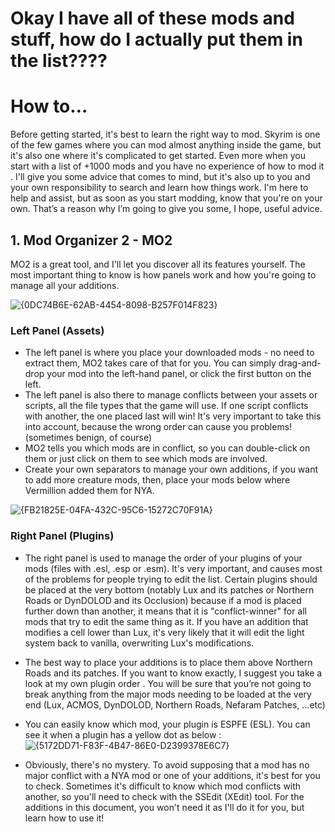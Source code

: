 # Okay I have all of these mods and stuff, how do I actually put them in the list????

# How to…
Before getting started, it's best to learn the right way to mod. Skyrim is one of the few games where you can mod almost anything inside the game, but it's also one where it's complicated to get started. Even more when you start with a list of +1000 mods and you have no experience of how to mod it . I'll give you some advice that comes to mind, but it's also up to you and your own responsibility to search and learn how things work. I'm here to help and assist, but as soon as you start modding, know that you're on your own. That’s a reason why I’m going to give you some, I hope, useful advice. 


## 1. Mod Organizer 2 - MO2

MO2 is a great tool, and I'll let you discover all its features yourself. The most important thing to know is how panels work and how you're going to manage all your additions.

![{0DC74B6E-62AB-4454-8098-B257F014F823}](https://github.com/user-attachments/assets/102e1b51-34bd-4f8c-b2d6-1ef62f3d34a4)

### Left Panel (Assets)
- The left panel is where you place your downloaded mods - no need to extract them, MO2 takes care of that for you. You can simply drag-and-drop your mod into the left-hand panel, or click the first button on the left. 
- The left panel is also there to manage conflicts between your assets or scripts, all the file types that the game will use. If one script conflicts with another, the one placed last will win! It's very important to take this into account, because the wrong order can cause you problems! (sometimes benign, of course)
- MO2 tells you which mods are in conflict, so you can double-click on them or just click on them to see which mods are involved.
- Create your own separators to manage your own additions, if you want to add more creature mods, then, place your mods below where Vermillion added them for NYA.


![{FB21825E-04FA-432C-95C6-15272C70F91A}](https://github.com/user-attachments/assets/27e32723-8399-44c1-b2b8-8a673ad50044)


### Right Panel (Plugins)
- The right panel is used to manage the order of your plugins of your mods (files with .esl, .esp or .esm). It's very important, and causes most of the problems for people trying to edit the list. Certain plugins should be placed at the very bottom (notably Lux and its patches or Northern Roads or DynDOLOD and its Occlusion) because if a mod is placed further down than another, it means that it is "conflict-winner" for all mods that try to edit the same thing as it. If you have an addition that modifies a cell lower than Lux, it's very likely that it will edit the light system back to vanilla, overwriting Lux's modifications.
- The best way to place your additions is to place them above Northern Roads and its patches. If you      want to know exactly, I suggest you take a look at my own plugin order . You will be sure that you’re not going to break anything from the major mods needing to be loaded at the very end (Lux, ACMOS, DynDOLOD, Northern Roads, Nefaram Patches, …etc)
- You can easily know which mod, your plugin is ESPFE (ESL). You can see it when a plugin has a yellow dot as below : 
![{5172DD71-F83F-4B47-86E0-D2399378E6C7}](https://github.com/user-attachments/assets/8ef625be-3f0f-4af0-a47f-087cc8837802)


- Obviously, there's no mystery. To avoid supposing that a mod has no major conflict with a NYA mod or one of your additions, it's best for you to check. Sometimes it's difficult to know which mod conflicts with another, so you'll need to check with the SSEdit (XEdit) tool. For the additions in this document, you won't need it as I'll do it for you, but learn how to use it!
